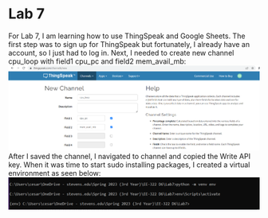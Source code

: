 # Lab 7 #
For Lab 7, I am learning how to use ThingSpeak and Google Sheets. The first step was to sign up for ThingSpeak but fortunately, I already have an account, so I just had to log in. Next, I needed to create new channel cpu_loop with field1 cpu_pc and field2 mem_avail_mb:
![channel creation](https://github.com/cespejo15/EE322/blob/main/Lab7/channel.PNG)
After I saved the channel, I navigated to channel and copied the Write API key.
When it was time to start sudo installing packages, I created a virtual environment as seen below:
![venv creation](https://github.com/cespejo15/EE322/blob/main/Lab7/venv.PNG)


